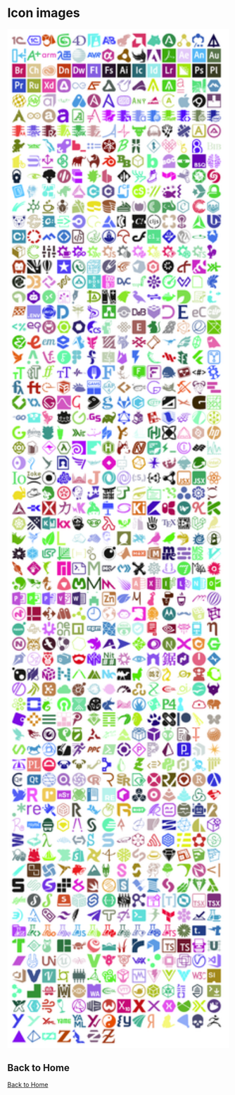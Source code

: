 # Icon images

<p align="center">
<img width="650" src="/static/images/file-icons-optimized.png" />
</p>

## Back to Home

[Back to Home](/)